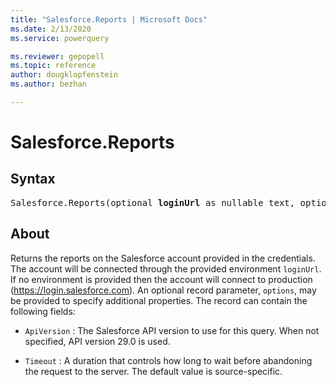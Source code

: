 ```yaml
---
title: "Salesforce.Reports | Microsoft Docs"
ms.date: 2/13/2020
ms.service: powerquery

ms.reviewer: gepopell
ms.topic: reference
author: dougklopfenstein
ms.author: bezhan

---
```

# Salesforce.Reports

## Syntax

<pre>
Salesforce.Reports(optional <b>loginUrl</b> as nullable text, optional <b>options</b> as nullable record) as table
</pre>

## About

Returns the reports on the Salesforce account provided in the credentials. The account will be connected through the provided environment `loginUrl`. If no environment is provided then the account will connect to production (https://login.salesforce.com). An optional record parameter, `options`, may be provided to specify additional properties. The record can contain the following fields:

* `ApiVersion` : The Salesforce API version to use for this query. When not specified, API version 29.0 is used.

* `Timeout` : A duration that controls how long to wait before abandoning the request to the server. The default value is source-specific.
